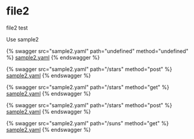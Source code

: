 # file2

file2 test

Use sample2

{% swagger src="sample2.yaml" path="undefined" method="undefined" %}
[sample2.yaml](sample2.yaml)
{% endswagger %}

{% swagger src="sample2.yaml" path="/stars" method="post" %}
[sample2.yaml](sample2.yaml)
{% endswagger %}



{% swagger src="sample2.yaml" path="/stars" method="get" %}
[sample2.yaml](sample2.yaml)
{% endswagger %}

{% swagger src="sample2.yaml" path="/stars" method="post" %}
[sample2.yaml](sample2.yaml)
{% endswagger %}

{% swagger src="sample2.yaml" path="/suns" method="get" %}
[sample2.yaml](sample2.yaml)
{% endswagger %}
